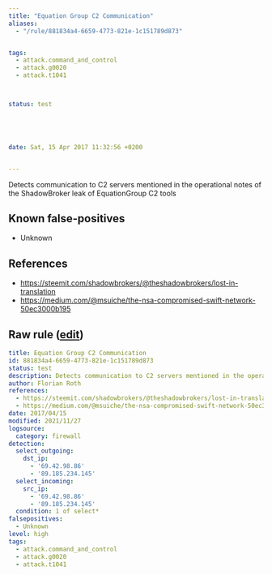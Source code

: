 ```yaml
---
title: "Equation Group C2 Communication"
aliases:
  - "/rule/881834a4-6659-4773-821e-1c151789d873"


tags:
  - attack.command_and_control
  - attack.g0020
  - attack.t1041



status: test





date: Sat, 15 Apr 2017 11:32:56 +0200


---
```


Detects communication to C2 servers mentioned in the operational notes of the ShadowBroker leak of EquationGroup C2 tools

<!--more-->


## Known false-positives

* Unknown



## References

* https://steemit.com/shadowbrokers/@theshadowbrokers/lost-in-translation
* https://medium.com/@msuiche/the-nsa-compromised-swift-network-50ec3000b195


## Raw rule ([edit](https://github.com/SigmaHQ/sigma/edit/master/rules/network/net_apt_equationgroup_c2.yml))
```yaml
title: Equation Group C2 Communication
id: 881834a4-6659-4773-821e-1c151789d873
status: test
description: Detects communication to C2 servers mentioned in the operational notes of the ShadowBroker leak of EquationGroup C2 tools
author: Florian Roth
references:
  - https://steemit.com/shadowbrokers/@theshadowbrokers/lost-in-translation
  - https://medium.com/@msuiche/the-nsa-compromised-swift-network-50ec3000b195
date: 2017/04/15
modified: 2021/11/27
logsource:
  category: firewall
detection:
  select_outgoing:
    dst_ip:
      - '69.42.98.86'
      - '89.185.234.145'
  select_incoming:
    src_ip:
      - '69.42.98.86'
      - '89.185.234.145'
  condition: 1 of select*
falsepositives:
  - Unknown
level: high
tags:
  - attack.command_and_control
  - attack.g0020
  - attack.t1041

```

